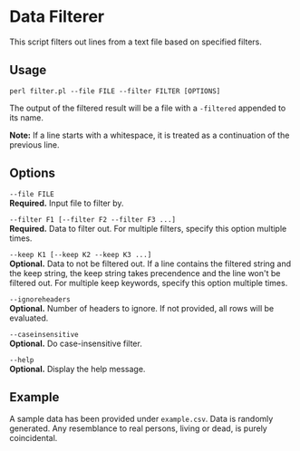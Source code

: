 # Data Filterer
This script filters out lines from a text file based on specified filters. 

## Usage
`perl filter.pl --file FILE --filter FILTER [OPTIONS]`

The output of the filtered result will be a file with a `-filtered` appended to its name.

**Note:** If a line starts with a whitespace, it is treated as a continuation of the previous line.

## Options
`--file FILE`  
**Required.** Input file to filter by.

`--filter F1 [--filter F2 --filter F3 ...]`  
**Required.** Data to filter out. For multiple filters, specify this option multiple times.

`--keep K1 [--keep K2 --keep K3 ...]`  
**Optional.** Data to not be filtered out. If a line contains the filtered string and the keep string, the keep string takes precendence and the line won't be filtered out. For multiple keep keywords, specify this option multiple times.

`--ignoreheaders`  
**Optional.** Number of headers to ignore. If not provided, all rows will be evaluated.

`--caseinsensitive`  
**Optional.** Do case-insensitive filter.

`--help`  
**Optional.** Display the help message.

## Example
A sample data has been provided under `example.csv`. Data is randomly generated. Any resemblance to real persons, living or dead, is purely coincidental.
